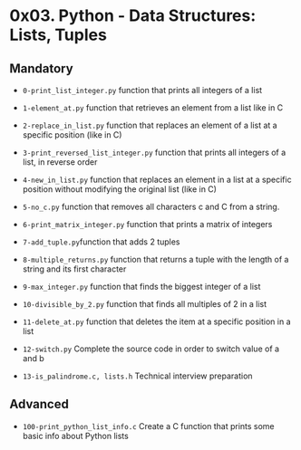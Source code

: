 # 0x03. Python - Data Structures: Lists, Tuples

## Mandatory
- ```0-print_list_integer.py```  function that prints all integers of a list

- ```1-element_at.py```  function that retrieves an element from a list like in C

- ```2-replace_in_list.py``` function that replaces an element of a list at a specific position (like in C)

- ```3-print_reversed_list_integer.py``` function that prints all integers of a list, in reverse order

- ```4-new_in_list.py``` function that replaces an element in a list at a specific position without modifying the original list (like in C)
- ```5-no_c.py``` function that removes all characters c and C from a string.
- ```6-print_matrix_integer.py``` function that prints a matrix of integers
- ```7-add_tuple.py```function that adds 2 tuples
- ```8-multiple_returns.py``` function that returns a tuple with the length of a string and its first character
- ```9-max_integer.py``` function that finds the biggest integer of a list
- ```10-divisible_by_2.py``` function that finds all multiples of 2 in a list
- ```11-delete_at.py``` function that deletes the item at a specific position in a list
- ```12-switch.py``` Complete the source code in order to switch value of a and b
- ```13-is_palindrome.c, lists.h``` Technical interview preparation
## Advanced 
- ```100-print_python_list_info.c``` Create a C function that prints some basic info about Python lists

